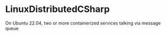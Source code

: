 # LinuxDistributedCSharp
On Ubuntu 22.04,  two or more containerized services talking via message queue
